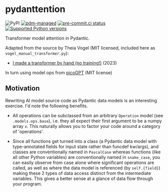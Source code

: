 # pydanttention

![PyPI](https://img.shields.io/pypi/v/pydanttention?logo=python&logoColor=%23cccccc)
[![pdm-managed](https://img.shields.io/badge/pdm-managed-blueviolet)](https://pdm.fming.dev)
[![pre-commit.ci status](https://results.pre-commit.ci/badge/github/lmmx/pydanttention/master.svg)](https://results.pre-commit.ci/latest/github/lmmx/pydanttention/master)
[![Supported Python versions](https://img.shields.io/pypi/pyversions/pydanttention.svg)](https://pypi.org/project/pydanttention)

<!-- [![build status](https://github.com/lmmx/pydanttention/actions/workflows/master.yml/badge.svg)](https://github.com/lmmx/pydanttention/actions/workflows/master.yml) -->

Transformer model attention in Pydantic.

Adapted from the source by Theia Vogel (MIT licensed, included here as `vogel_manual_transformer.py`):

- [I made a transformer by hand (no training!)](https://vgel.me/posts/handmade-transformer/) (2023)

In turn using model ops from [picoGPT](https://github.com/jaymody/picoGPT/blob/main/gpt2.py) (MIT license)

## Motivation

Rewriting AI model source code as Pydantic data models is an interesting exercise. I'd note the following benefits.

- All operations can be subclassed from an arbitrary `Operation` model (see `.models.ops.base`),
  i.e. they all expect their first argument to be a numpy array `x`. This naturally allows you to
  factor your code around a category of 'operations'.

- Since all functions get turned into a class (a Pydantic data model with type-annotated fields for
  input state rather than funcdef kw/args), and classes are conventionally named in `PascalCase` whereas functions
  (like all other Python variables) are conventionally named in `snake_case`, you can easily observe from case alone
  where significant operations are called, as well as where the data model is referenced (by `self.{field}`) making
  these 2 types of data access distinct from the intermediate variables. This gives a better sense
  at a glance of data flow through your program.
